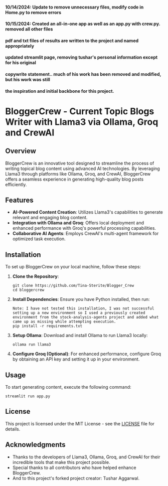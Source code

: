 #### 10/14/2024: Update to remove unnecessary files, modify code in Home.py to remove errors
#### 10/15/2024: Created an all-in-one app as well as an app.py with crew.py. removed all other files
####             pdf and txt files of results are written to the project and named appropriately
####             updated streamlit page, removing tushar's personal information except for his original
####             copywrite statement.. much of his work has been removed and modified, but his work was still
####             the inspiration and initial backbone for this project.


# BloggerCrew - Current Topic Blogs Writer with Llama3 via Ollama, Groq and CrewAI
## Overview

BloggerCrew is an innovative tool designed to streamline the process of writing topical blog content using advanced AI technologies. By leveraging Llama3 through platforms like Ollama, Groq, and CrewAI, BloggerCrew offers a seamless experience in generating high-quality blog posts efficiently.

## Features

- **AI-Powered Content Creation**: Utilizes Llama3's capabilities to generate relevant and engaging blog content.
- **Integration with Ollama and Groq**: Offers local deployment and enhanced performance with Groq's powerful processing capabilities.
- **Collaborative AI Agents**: Employs CrewAI's multi-agent framework for optimized task execution.

## Installation

To set up BloggerCrew on your local machine, follow these steps:

1. **Clone the Repository**:
   ```
   git clone https://github.com/Tina-Sterite/Blogger_Crew
   cd bloggercrew
   ```

2. **Install Dependencies**:
   Ensure you have Python installed, then run:
   ```
   Note: I have not tested this installation, I was not successful setting up a new environment so I used a previously created environment from the stock-analysis-agents project and added what came up as missing while attempting execution. 
   pip install -r requirements.txt
   ```

3. **Setup Ollama**:
   Download and install Ollama to run Llama3 locally:
   ```
   ollama run llama3
   ```

4. **Configure Groq (Optional)**:
   For enhanced performance, configure Groq by obtaining an API key and setting it up in your environment.

## Usage

To start generating content, execute the following command:
```
streamlit run app.py
```

## License

This project is licensed under the MIT License - see the [LICENSE](LICENSE) file for details.

## Acknowledgments

- Thanks to the developers of Llama3, Ollama, Groq, and CrewAI for their incredible tools that make this project possible.
- Special thanks to all contributors who have helped enhance BloggerCrew.
- And to this project's forked project creator: Tushar Aggarwal.




